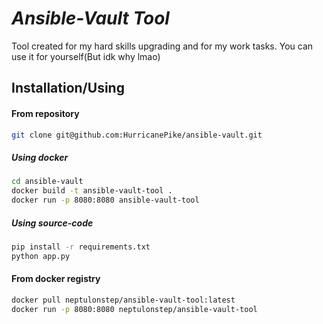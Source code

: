 # _Ansible-Vault Tool_

Tool created for my hard skills upgrading and for my work tasks. You can use it for yourself(But idk why lmao)

## Installation/Using

#### From repository
```sh
git clone git@github.com:HurricanePike/ansible-vault.git
```
##### Using docker
```sh
cd ansible-vault
docker build -t ansible-vault-tool .
docker run -p 8080:8080 ansible-vault-tool
```
##### Using source-code
```sh
pip install -r requirements.txt
python app.py
```

#### From docker registry

```sh
docker pull neptulonstep/ansible-vault-tool:latest
docker run -p 8080:8080 neptulonstep/ansible-vault-tool
```

